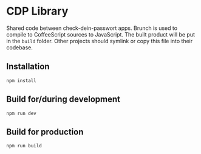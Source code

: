 # CDP Library

Shared code between check-dein-passwort apps. Brunch is used to compile to CoffeeScript sources to JavaScript.
The built product will be put in the `build` folder. Other projects should symlink or copy this file into their codebase.

## Installation

    npm install

## Build for/during development

    npm run dev

## Build for production

    npm run build
